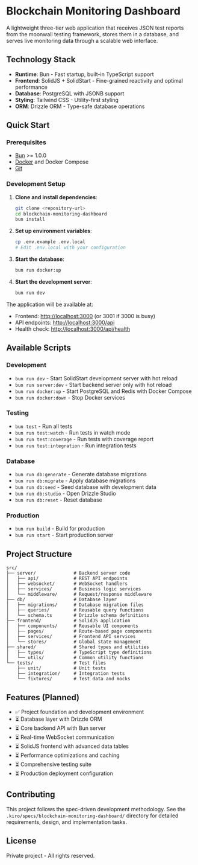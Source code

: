 # Blockchain Monitoring Dashboard

A lightweight three-tier web application that receives JSON test reports from the moonwall testing framework, stores them in a database, and serves live monitoring data through a scalable web interface.

## Technology Stack

- **Runtime**: Bun - Fast startup, built-in TypeScript support
- **Frontend**: SolidJS + SolidStart - Fine-grained reactivity and optimal performance
- **Database**: PostgreSQL with JSONB support
- **Styling**: Tailwind CSS - Utility-first styling
- **ORM**: Drizzle ORM - Type-safe database operations

## Quick Start

### Prerequisites

- [Bun](https://bun.sh) >= 1.0.0
- [Docker](https://docker.com) and Docker Compose
- [Git](https://git-scm.com)

### Development Setup

1. **Clone and install dependencies**:

   ```bash
   git clone <repository-url>
   cd blockchain-monitoring-dashboard
   bun install
   ```

2. **Set up environment variables**:

   ```bash
   cp .env.example .env.local
   # Edit .env.local with your configuration
   ```

3. **Start the database**:

   ```bash
   bun run docker:up
   ```

4. **Start the development server**:

   ```bash
   bun run dev
   ```

The application will be available at:

- Frontend: <http://localhost:3000> (or 3001 if 3000 is busy)
- API endpoints: <http://localhost:3000/api>
- Health check: <http://localhost:3000/api/health>

## Available Scripts

### Development

- `bun run dev` - Start SolidStart development server with hot reload
- `bun run server:dev` - Start backend server only with hot reload
- `bun run docker:up` - Start PostgreSQL and Redis with Docker Compose
- `bun run docker:down` - Stop Docker services

### Testing

- `bun test` - Run all tests
- `bun run test:watch` - Run tests in watch mode
- `bun run test:coverage` - Run tests with coverage report
- `bun run test:integration` - Run integration tests

### Database

- `bun run db:generate` - Generate database migrations
- `bun run db:migrate` - Apply database migrations
- `bun run db:seed` - Seed database with development data
- `bun run db:studio` - Open Drizzle Studio
- `bun run db:reset` - Reset database

### Production

- `bun run build` - Build for production
- `bun run start` - Start production server

## Project Structure

```
src/
├── server/              # Backend server code
│   ├── api/             # REST API endpoints
│   ├── websocket/       # WebSocket handlers
│   ├── services/        # Business logic services
│   └── middleware/      # Request/response middleware
├── db/                  # Database layer
│   ├── migrations/      # Database migration files
│   ├── queries/         # Reusable query functions
│   └── schema.ts        # Drizzle schema definitions
├── frontend/            # SolidJS application
│   ├── components/      # Reusable UI components
│   ├── pages/           # Route-based page components
│   ├── services/        # Frontend API services
│   └── stores/          # Global state management
├── shared/              # Shared types and utilities
│   ├── types/           # TypeScript type definitions
│   └── utils/           # Common utility functions
└── tests/               # Test files
    ├── unit/            # Unit tests
    ├── integration/     # Integration tests
    └── fixtures/        # Test data and mocks
```

## Features (Planned)

- ✅ Project foundation and development environment
- ⏳ Database layer with Drizzle ORM
- ⏳ Core backend API with Bun server
- ⏳ Real-time WebSocket communication
- ⏳ SolidJS frontend with advanced data tables
- ⏳ Performance optimizations and caching
- ⏳ Comprehensive testing suite
- ⏳ Production deployment configuration

## Contributing

This project follows the spec-driven development methodology. See the `.kiro/specs/blockchain-monitoring-dashboard/` directory for detailed requirements, design, and implementation tasks.

## License

Private project - All rights reserved.
